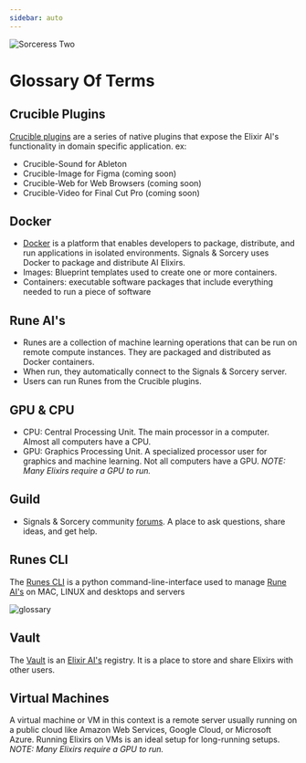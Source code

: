 ```yaml
---
sidebar: auto
---
```


![Sorceress Two](/sas_sorceress_two.png)

# Glossary Of Terms

## Crucible Plugins

[Crucible plugins](/crucible-plugins) are a series of native plugins that expose the Elixir AI's functionality in domain specific application. ex:
- Crucible-Sound for Ableton
- Crucible-Image for Figma (coming soon)
- Crucible-Web for Web Browsers (coming soon)
- Crucible-Video for Final Cut Pro (coming soon)

## Docker

- [Docker](https://www.docker.com/) is a platform that enables developers to package, distribute, and run applications in isolated environments.  Signals & Sorcery uses Docker to package and distribute AI Elixirs.
- Images: Blueprint templates used to create one or more containers.
- Containers: executable software packages that include everything needed to run a piece of software

## Rune AI's

- Runes are a collection of machine learning operations that can be run on remote compute instances.  They are packaged and distributed as Docker containers.
- When run, they automatically connect to the Signals & Sorcery server.
- Users can run Runes from the Crucible plugins.

## GPU & CPU

- CPU: Central Processing Unit.  The main processor in a computer.  Almost all computers have a CPU.
- GPU: Graphics Processing Unit.  A specialized processor user for graphics and machine learning.  Not all computers have a GPU.  *NOTE: Many Elixirs require a GPU to run.*

## Guild

- Signals & Sorcery community [forums](/guild).  A place to ask questions, share ideas, and get help.

## Runes CLI

The [Runes CLI](/runes-cli) is a python command-line-interface used to manage [Rune AI's](/runes) on MAC, LINUX and desktops and servers

![glossary](/sas_glossary.png)

## Vault

The [Vault](/vault) is an [Elixir AI's](/elixirs) registry.  It is a place to store and share Elixirs with other users.

## Virtual Machines

A virtual machine or VM in this context is a remote server usually running on a public cloud like Amazon Web Services, Google Cloud, or Microsoft Azure.  Running Elixirs on VMs is an ideal setup for long-running setups.  *NOTE: Many Elixirs require a GPU to run.*